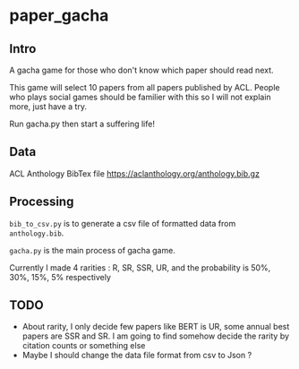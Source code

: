 # paper_gacha

## Intro

A gacha game for those who don't know which paper should read next. 

This game will select 10 papers from all papers published by ACL. People who plays social games should be familier with this so I will not explain more, just have a try. 

Run gacha.py then start a suffering life!

## Data

ACL Anthology BibTex file
https://aclanthology.org/anthology.bib.gz

## Processing

`` bib_to_csv.py `` is to generate a csv file of formatted data from ``anthology.bib``.

``gacha.py`` is the main process of gacha game.   

Currently I made 4 rarities : R, SR, SSR, UR, 
and the probability is 50%, 30%, 15%, 5% respectively

## TODO

- About rarity, I only decide few papers like BERT is UR, some annual best papers are SSR and SR. I am going to find somehow decide the rarity by citation counts or something else
- Maybe I should change the data file format from csv to Json ?
